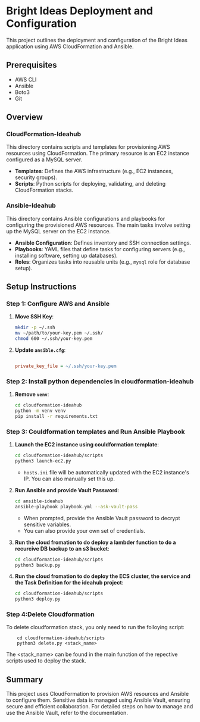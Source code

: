 # Bright Ideas Deployment and Configuration

This project outlines the deployment and configuration of the Bright Ideas application using AWS CloudFormation and Ansible.

## Prerequisites

- AWS CLI
- Ansible
- Boto3
- Git

## Overview

### CloudFormation-Ideahub

This directory contains scripts and templates for provisioning AWS resources using CloudFormation. The primary resource is an EC2 instance configured as a MySQL server.

- **Templates**: Defines the AWS infrastructure (e.g., EC2 instances, security groups).
- **Scripts**: Python scripts for deploying, validating, and deleting CloudFormation stacks.

### Ansible-Ideahub

This directory contains Ansible configurations and playbooks for configuring the provisioned AWS resources. The main tasks involve setting up the MySQL server on the EC2 instance.

- **Ansible Configuration**: Defines inventory and SSH connection settings.
- **Playbooks**: YAML files that define tasks for configuring servers (e.g., installing software, setting up databases).
- **Roles**: Organizes tasks into reusable units (e.g., `mysql` role for database setup).

## Setup Instructions

### Step 1: Configure AWS and Ansible

1. **Move SSH Key**:
    ```sh
    mkdir -p ~/.ssh
    mv ~/path/to/your-key.pem ~/.ssh/
    chmod 600 ~/.ssh/your-key.pem
    ```

2. **Update `ansible.cfg`**:
    ```ini
    
    private_key_file = ~/.ssh/your-key.pem
    ```

### Step 2: Install python dependencies in cloudformation-ideahub

1. **Remove `venv`**:
    ```sh
    cd cloudformation-ideahub
    python -m venv venv
    pip install -r requirements.txt
    ```

### Step 3: Couldformation templates and Run Ansible Playbook

1. **Launch the EC2 instance using couldformation template**:
    ```sh
    cd cloudformation-ideahub/scripts
    python3 launch-ec2.py
    ```
    - ```hosts.ini``` file  will be automatically updated with the EC2 instance's IP. You can also manually set this up.

2. **Run Ansible and provide Vault Password**:
    ```sh
    cd ansible-ideahub
    ansible-playbook playbook.yml --ask-vault-pass
    ```
    - When prompted, provide the Ansible Vault password to decrypt sensitive variables.
    - You can also provide your own set of credentials.
3. **Run the cloud fromation to do deploy a lambder function to do a recurcive DB backup to an s3 bucket**:
    ```sh
    cd cloudformation-ideahub/scripts
    python3 backup.py
    ```
4. **Run the cloud fromation to do deploy the ECS cluster, the service and the Task Definition for the ideahub project**:
    ```sh
    cd cloudformation-ideahub/scripts
    python3 deploy.py
    ```
### Step 4:Delete Cloudformation 
To delete cloudformation stack, you only need to run the folloying script:

```
    cd cloudformation-ideahub/scripts
    python3 delete.py <stack_name>
```

The <stack_name> can be found in the main function of the repective scripts used to deploy the stack.

## Summary

This project uses CloudFormation to provision AWS resources and Ansible to configure them. Sensitive data is managed using Ansible Vault, ensuring secure and efficient collaboration. For detailed steps on how to manage and use the Ansible Vault, refer to the documentation.

